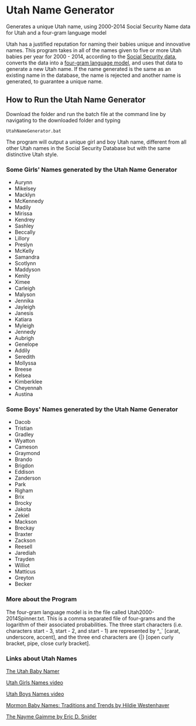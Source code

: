 # Utah Name Generator
Generates a unique Utah name, using 2000-2014 Social Security Name data for Utah and a four-gram language model


Utah has a justified reputation for naming their babies unique and innovative names. This program takes in all of the names given to five or more Utah babies per year for 2000 - 2014, according to the [Social Security data](http://www.ssa.gov/oact/babynames/limits.html), converts the data into a [four-gram language model](http://en.wikipedia.org/wiki/N-gram), and uses that data to generate a new Utah name. If the name generated is the same as an existing name in the database, the name is rejected and another name is generated, to guarantee a unique name.

## How to Run the Utah Name Generator
Download the folder and run the batch file at the command line by navigating to the downloaded folder and typing

```
UtahNameGenerator.bat
```

The program will output a unique girl and boy Utah name, different from all other Utah names in the Social Security Database but with the same distinctive Utah style.


### Some Girls' Names generated by the Utah Name Generator
* Aurynn
* Mikelsey
* Macklyn
* McKennedy
* Madily
* Mirissa
* Kendrey
* Sashley
* Beccally
* Lillory
* Preslyn
* McKelly
* Samandra
* Scotlynn
* Maddyson
* Kenity
* Ximee
* Carleigh
* Malyson
* Jennika
* Jayleigh
* Janesis
* Katiara
* Myleigh
* Jennedy
* Aubrigh
* Genelope
* Addily
* Seredith
* Mollyssa
* Breese
* Kelsea
* Kimberklee
* Cheyennah
* Austina


### Some Boys' Names generated by the Utah Name Generator
* Dacob
* Tristian
* Gradley
* Wyatton
* Cameson
* Graymond
* Brando
* Brigdon
* Eddison
* Zanderson
* Park
* Righam
* Brix
* Brocky
* Jakota
* Zekiel
* Mackson
* Breckay
* Braxter
* Zackson
* Reesell
* Jarediah
* Trayden
* Williot
* Matticus
* Greyton
* Becker


### More about the Program
The four-gram language model is in the file called Utah2000-2014Spinner.txt. This is a comma separated file of four-grams and the logarithm of their associated probabilities. The three start characters (i.e.  characters start - 3, start - 2, and start - 1) are represented by ^_` [carat, underscore, accent], and the three end characters are {|} [open curly bracket, pipe, close curly bracket].


### Links about Utah Names
[The Utah Baby Namer](http://wesclark.com/ubn/)

[Utah Girls Names video](http://www.youtube.com/watch?v=BfIehCrO4Zs)

[Utah Boys Names video](http://www.youtube.com/watch?v=GXPrtJKPmB0)

[Mormon Baby Names: Traditions and Trends by Hildie Westenhaver](http://nameberry.com/blog/mormon-baby-names-traditions-and-trends)

[The Nayme Gaimme by Eric D. Snider](http://www.ericdsnider.com/snide/the-nayme-gaimme/)